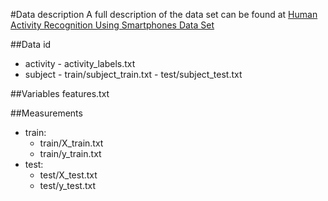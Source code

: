 #Data description
A full description of the data set can be found at [
Human Activity Recognition Using Smartphones Data Set ](http://archive.ics.uci.edu/ml/datasets/Human+Activity+Recognition+Using+Smartphones)

##Data id
 * activity - activity_labels.txt
 * subject  - train/subject_train.txt
			- test/subject_test.txt

##Variables
 features.txt
 
##Measurements
 * train:
	- train/X_train.txt
	- train/y_train.txt
 * test:
	- test/X_test.txt
	- test/y_test.txt


	